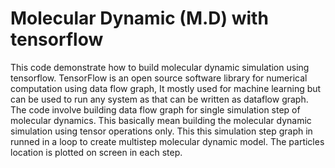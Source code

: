 # Molecular Dynamic (M.D) with tensorflow
This code demonstrate how to build molecular dynamic simulation using tensorflow. 
TensorFlow is an open source software library for numerical computation using data flow graph,
It mostly used for machine learning but can be used to run any system as that can be written as dataflow graph. The code involve building data flow graph for single simulation step of molecular dynamics.
This basically mean building the molecular dynamic simulation using tensor operations only. This this simulation step graph in runned in a loop to create multistep molecular dynamic model. The particles location is plotted on screen in each step.
